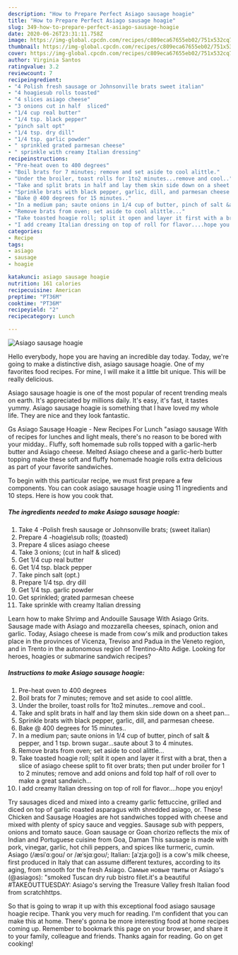 ```yaml
---
description: "How to Prepare Perfect Asiago sausage hoagie"
title: "How to Prepare Perfect Asiago sausage hoagie"
slug: 349-how-to-prepare-perfect-asiago-sausage-hoagie
date: 2020-06-26T23:31:11.758Z
image: https://img-global.cpcdn.com/recipes/c809eca67655eb02/751x532cq70/asiago-sausage-hoagie-recipe-main-photo.jpg
thumbnail: https://img-global.cpcdn.com/recipes/c809eca67655eb02/751x532cq70/asiago-sausage-hoagie-recipe-main-photo.jpg
cover: https://img-global.cpcdn.com/recipes/c809eca67655eb02/751x532cq70/asiago-sausage-hoagie-recipe-main-photo.jpg
author: Virginia Santos
ratingvalue: 3.2
reviewcount: 7
recipeingredient:
- "4 Polish fresh sausage or Johnsonville brats sweet italian"
- "4 hoagiesub rolls toasted"
- "4 slices asiago cheese"
- "3 onions cut in half  sliced"
- "1/4 cup real butter"
- "1/4 tsp. black pepper"
- "pinch salt opt"
- "1/4 tsp. dry dill"
- "1/4 tsp. garlic powder"
- " sprinkled grated parmesan cheese"
- " sprinkle with creamy Italian dressing"
recipeinstructions:
- "Pre-heat oven to 400 degrees"
- "Boil brats for 7 minutes; remove and set aside to cool alittle."
- "Under the broiler, toast rolls for 1to2 minutes...remove and cool.."
- "Take and split brats in half and lay them skin side down on a sheet pan..."
- "Sprinkle brats with black pepper, garlic, dill, and parmesan cheese."
- "Bake @ 400 degrees for 15 minutes.."
- "In a medium pan; saute onions in 1/4 cup of butter, pinch of salt &amp; pepper, and 1 tsp. brown sugar...saute about 3 to 4 minutes."
- "Remove brats from oven; set aside to cool alittle..."
- "Take toasted hoagie roll; split it open and layer it first with a brat, then a slice of asiago cheese split to fit over brats; then put under broiler for 1 to 2 minutes; remove and add onions and fold top half of roll over to make a great sandwich..."
- "I add creamy Italian dressing on top of roll for flavor....hope you enjoy!"
categories:
- Recipe
tags:
- asiago
- sausage
- hoagie

katakunci: asiago sausage hoagie 
nutrition: 161 calories
recipecuisine: American
preptime: "PT36M"
cooktime: "PT36M"
recipeyield: "2"
recipecategory: Lunch

---
```



![Asiago sausage hoagie](https://img-global.cpcdn.com/recipes/c809eca67655eb02/751x532cq70/asiago-sausage-hoagie-recipe-main-photo.jpg)

Hello everybody, hope you are having an incredible day today. Today, we're going to make a distinctive dish, asiago sausage hoagie. One of my favorites food recipes. For mine, I will make it a little bit unique. This will be really delicious.

Asiago sausage hoagie is one of the most popular of recent trending meals on earth. It's appreciated by millions daily. It's easy, it's fast, it tastes yummy. Asiago sausage hoagie is something that I have loved my whole life. They are nice and they look fantastic.

Gs Asiago Sausage Hoagie - New Recipes For Lunch &#34;asiago sausage With of recipes for lunches and light meals, there&#39;s no reason to be bored with your midday.. Fluffy, soft homemade sub rolls topped with a garlic-herb butter and Asiago cheese. Melted Asiago cheese and a garlic-herb butter topping make these soft and fluffy homemade hoagie rolls extra delicious as part of your favorite sandwiches.


To begin with this particular recipe, we must first prepare a few components. You can cook asiago sausage hoagie using 11 ingredients and 10 steps. Here is how you cook that.

<!--inarticleads1-->

##### The ingredients needed to make Asiago sausage hoagie:

1. Take 4 -Polish fresh sausage or Johnsonville brats; (sweet italian)
1. Prepare 4 -hoagie\sub rolls; (toasted)
1. Prepare 4 slices asiago cheese
1. Take 3 onions; (cut in half &amp; sliced)
1. Get 1/4 cup real butter
1. Get 1/4 tsp. black pepper
1. Take pinch salt (opt.)
1. Prepare 1/4 tsp. dry dill
1. Get 1/4 tsp. garlic powder
1. Get  sprinkled; grated parmesan cheese
1. Take  sprinkle with creamy Italian dressing


Learn how to make Shrimp and Andouille Sausage With Asiago Grits. Sausage made with Asiago and mozzarella cheeses, spinach, onion and garlic. Today, Asiago cheese is made from cow&#39;s milk and production takes place in the provinces of Vicenza, Treviso and Padua in the Veneto region, and in Trento in the autonomous region of Trentino-Alto Adige. Looking for heroes, hoagies or submarine sandwich recipes? 

<!--inarticleads2-->

##### Instructions to make Asiago sausage hoagie:

1. Pre-heat oven to 400 degrees
1. Boil brats for 7 minutes; remove and set aside to cool alittle.
1. Under the broiler, toast rolls for 1to2 minutes...remove and cool..
1. Take and split brats in half and lay them skin side down on a sheet pan...
1. Sprinkle brats with black pepper, garlic, dill, and parmesan cheese.
1. Bake @ 400 degrees for 15 minutes..
1. In a medium pan; saute onions in 1/4 cup of butter, pinch of salt &amp; pepper, and 1 tsp. brown sugar...saute about 3 to 4 minutes.
1. Remove brats from oven; set aside to cool alittle...
1. Take toasted hoagie roll; split it open and layer it first with a brat, then a slice of asiago cheese split to fit over brats; then put under broiler for 1 to 2 minutes; remove and add onions and fold top half of roll over to make a great sandwich...
1. I add creamy Italian dressing on top of roll for flavor....hope you enjoy!


Try sausages diced and mixed into a creamy garlic fettuccine, grilled and diced on top of garlic roasted asparagus with shredded asiago, or. These Chicken and Sausage Hoagies are hot sandwiches topped with cheese and mixed with plenty of spicy sauce and veggies. Sausage sub with peppers, onions and tomato sauce. Goan sausage or Goan chorizo reflects the mix of Indian and Portuguese cuisine from Goa, Daman This sausage is made with pork, vinegar, garlic, hot chili peppers, and spices like turmeric, cumin. Asiago (/æsiˈɑːɡoʊ/ or /æˈsjɑːɡoʊ/; Italian: [aˈzjaːɡo]) is a cow&#39;s milk cheese, first produced in Italy that can assume different textures, according to its aging, from smooth for the fresh Asiago. Самые новые твиты от Asiago&#39;s (@asiagos): &#34;smoked Tuscan dry rub bistro filet.it&#39;s a beautiful #TAKEOUTTUESDAY: Asiago&#39;s serving the Treasure Valley fresh Italian food from scratchhttps. 

So that is going to wrap it up with this exceptional food asiago sausage hoagie recipe. Thank you very much for reading. I'm confident that you can make this at home. There's gonna be more interesting food at home recipes coming up. Remember to bookmark this page on your browser, and share it to your family, colleague and friends. Thanks again for reading. Go on get cooking!

